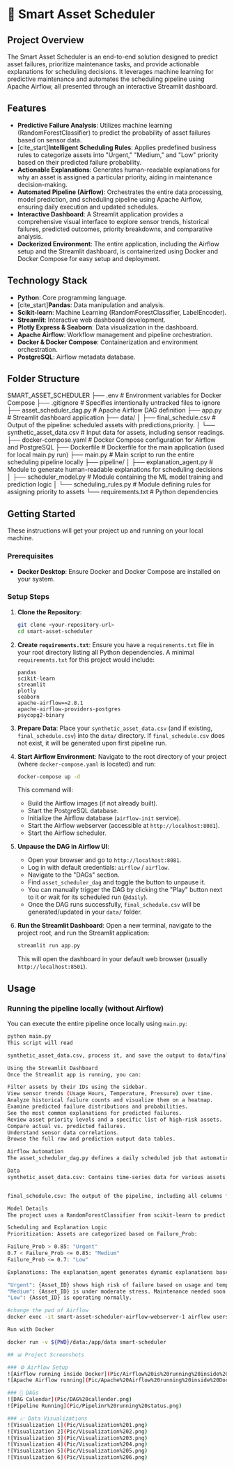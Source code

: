 # 🔧 Smart Asset Scheduler

## Project Overview

The Smart Asset Scheduler is an end-to-end solution designed to predict asset failures, prioritize maintenance tasks, and provide actionable explanations for scheduling decisions. It leverages machine learning for predictive maintenance and automates the scheduling pipeline using Apache Airflow, all presented through an interactive Streamlit dashboard.

## Features

* **Predictive Failure Analysis**: Utilizes machine learning (RandomForestClassifier) to predict the probability of asset failures based on sensor data.
* [cite_start]**Intelligent Scheduling Rules**: Applies predefined business rules to categorize assets into "Urgent," "Medium," and "Low" priority based on their predicted failure probability.
* **Actionable Explanations**: Generates human-readable explanations for why an asset is assigned a particular priority, aiding in maintenance decision-making.
* **Automated Pipeline (Airflow)**: Orchestrates the entire data processing, model prediction, and scheduling pipeline using Apache Airflow, ensuring daily execution and updated schedules.
* **Interactive Dashboard**: A Streamlit application provides a comprehensive visual interface to explore sensor trends, historical failures, predicted outcomes, priority breakdowns, and comparative analysis.
* **Dockerized Environment**: The entire application, including the Airflow setup and the Streamlit dashboard, is containerized using Docker and Docker Compose for easy setup and deployment.

## Technology Stack

* **Python**: Core programming language.
* [cite_start]**Pandas**: Data manipulation and analysis.
* **Scikit-learn**: Machine Learning (RandomForestClassifier, LabelEncoder).
* **Streamlit**: Interactive web dashboard development.
* **Plotly Express & Seaborn**: Data visualization in the dashboard.
* **Apache Airflow**: Workflow management and pipeline orchestration.
* **Docker & Docker Compose**: Containerization and environment orchestration.
* **PostgreSQL**: Airflow metadata database.

## Folder Structure

SMART_ASSET_SCHEDULER
├── .env                           # Environment variables for Docker Compose 
├── .gitignore                     # Specifies intentionally untracked files to ignore 
├── asset_scheduler_dag.py         # Apache Airflow DAG definition
├── app.py                         # Streamlit dashboard application
├── data/
│   ├── final_schedule.csv         # Output of the pipeline: scheduled assets with predictions,priority.
│   └── synthetic_asset_data.csv   # Input data for assets, including sensor readings.
├── docker-compose.yaml            # Docker Compose configuration for Airflow and PostgreSQL
├── Dockerfile                     # Dockerfile for the main application (used for local main.py run)
├── main.py                        # Main script to run the entire scheduling pipeline locally 
├── pipeline/
│   ├── explanation_agent.py       # Module to generate human-readable explanations for scheduling decisions
│   ├── scheduler_model.py         # Module containing the ML model training and prediction logic
│   └── scheduling_rules.py        # Module defining rules for assigning priority to assets 
└── requirements.txt               # Python dependencies


## Getting Started

These instructions will get your project up and running on your local machine.

### Prerequisites

* **Docker Desktop**: Ensure Docker and Docker Compose are installed on your system.

### Setup Steps

1.  **Clone the Repository**:
    ```bash
    git clone <your-repository-url>
    cd smart-asset-scheduler
    ```

2.  **Create `requirements.txt`**:
    Ensure you have a `requirements.txt` file in your root directory listing all Python dependencies. A minimal `requirements.txt` for this project would include:
    ```
    pandas
    scikit-learn
    streamlit
    plotly
    seaborn
    apache-airflow==2.8.1
    apache-airflow-providers-postgres
    psycopg2-binary
    ```

3.  **Prepare Data**:
    Place your `synthetic_asset_data.csv` (and if existing, `final_schedule.csv`) into the `data/` directory. If `final_schedule.csv` does not exist, it will be generated upon first pipeline run.

4.  **Start Airflow Environment**:
    Navigate to the root directory of your project (where `docker-compose.yaml` is located) and run:
    ```bash
    docker-compose up -d
    ```
    This command will:
    * Build the Airflow images (if not already built).
    * Start the PostgreSQL database.
    * Initialize the Airflow database (`airflow-init` service).
    * Start the Airflow webserver (accessible at `http://localhost:8081`).
    * Start the Airflow scheduler.

5.  **Unpause the DAG in Airflow UI**:
    * Open your browser and go to `http://localhost:8081`.
    * Log in with default credentials: `airflow` / `airflow`.
    * Navigate to the "DAGs" section.
    * Find `asset_scheduler_dag` and toggle the button to unpause it.
    * You can manually trigger the DAG by clicking the "Play" button next to it or wait for its scheduled run (`@daily`).
    * Once the DAG runs successfully, `final_schedule.csv` will be generated/updated in your `data/` folder.

6.  **Run the Streamlit Dashboard**:
    Open a new terminal, navigate to the project root, and run the Streamlit application:
    ```bash
    streamlit run app.py
    ```
    This will open the dashboard in your default web browser (usually `http://localhost:8501`).

## Usage

### Running the pipeline locally (without Airflow)

You can execute the entire pipeline once locally using `main.py`:
```bash
python main.py
This script will read 

synthetic_asset_data.csv, process it, and save the output to data/final_schedule.csv.

Using the Streamlit Dashboard
Once the Streamlit app is running, you can:

Filter assets by their IDs using the sidebar.
View sensor trends (Usage Hours, Temperature, Pressure) over time.
Analyze historical failure counts and visualize them on a heatmap.
Examine predicted failure distributions and probabilities.
See the most common explanations for predicted failures.
Review asset priority levels and a specific list of high-risk assets.
Compare actual vs. predicted failures.
Understand sensor data correlations.
Browse the full raw and prediction output data tables.

Airflow Automation
The asset_scheduler_dag.py defines a daily scheduled job that automatically runs the predictive maintenance pipeline. This ensures that your final_schedule.csv is always up-to-date with the latest predictions and priorities, reflecting the synthetic_asset_data.csv content.

Data
synthetic_asset_data.csv: Contains time-series data for various assets, including unique Asset_ID, Date, Usage_Hours, Temperature, Pressure, and a Failure flag (1 for failure, 0 for no failure).


final_schedule.csv: The output of the pipeline, including all columns from the input data, plus Failure_Prob (predicted probability of failure), Predicted_Failure (boolean indicating predicted failure), Priority (Urgent, Medium, Low), and Explanation.

Model Details
The project uses a RandomForestClassifier from scikit-learn to predict asset failures. It is trained on Asset_ID_Code (derived from Asset_ID using Label Encoding), Usage_Hours, Temperature, and Pressure.

Scheduling and Explanation Logic
Prioritization: Assets are categorized based on Failure_Prob:

Failure_Prob > 0.85: "Urgent"
0.7 < Failure_Prob <= 0.85: "Medium"
Failure_Prob <= 0.7: "Low"

Explanations: The explanation_agent generates dynamic explanations based on the assigned Priority:

"Urgent": {Asset_ID} shows high risk of failure based on usage and temp. Immediate maintenance required.
"Medium": {Asset_ID} is under moderate stress. Maintenance needed soon.
"Low": {Asset_ID} is operating normally.

#change the pwd of Airflow
docker exec -it smart-asset-scheduler-airflow-webserver-1 airflow users create --username airflow --firstname Gaurav --lastname Kumar --role Admin --email gaurav@example.com --password airflow

Run with Docker

docker run -v ${PWD}/data:/app/data smart-scheduler

## 📊 Project Screenshots

### ⚙️ Airflow Setup
![Airflow running inside Docker](Pic/Airflow%20is%20running%20inside%20Docker%20containers.png)
![Apache Airflow running](Pic/Apache%20Airflow%20running%20inside%20Docker%20containers.png)

### 📅 DAGs
![DAG Calendar](Pic/DAG%20callender.png)
![Pipeline Running](Pic/Pipelinr%20running%20status.png)

### 📈 Data Visualizations
![Visualization 1](Pic/Visualization%201.png)
![Visualization 2](Pic/Visualization%202.png)
![Visualization 3](Pic/Visualization%203.png)
![Visualization 4](Pic/Visualization%204.png)
![Visualization 5](Pic/Visualization%205.png)
![Visualization 6](Pic/Visualization%206.png)
